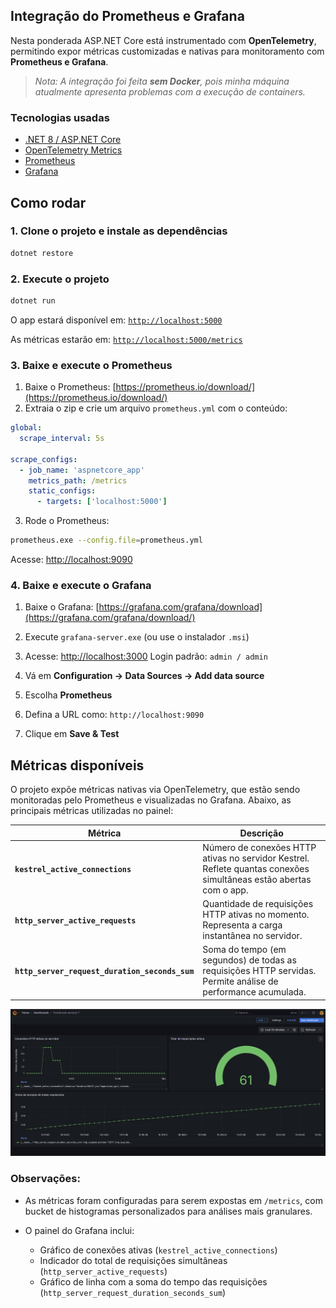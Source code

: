 ## Integração do Prometheus e Grafana

Nesta ponderada ASP.NET Core está instrumentado com **OpenTelemetry**, permitindo expor métricas customizadas e nativas para monitoramento com **Prometheus e Grafana**.

> *Nota: A integração foi feita **sem Docker**, pois minha máquina atualmente apresenta problemas com a execução de containers.*

### Tecnologias usadas

* [.NET 8 / ASP.NET Core](https://dotnet.microsoft.com/)
* [OpenTelemetry Metrics](https://opentelemetry.io/docs/instrumentation/net/)
* [Prometheus](https://prometheus.io/)
* [Grafana](https://grafana.com/)

## Como rodar

### 1. Clone o projeto e instale as dependências

```bash
dotnet restore
```

### 2. Execute o projeto

```bash
dotnet run
```

O app estará disponível em:
[`http://localhost:5000`](http://localhost:5000)

As métricas estarão em:
[`http://localhost:5000/metrics`](http://localhost:5000/metrics)

### 3. Baixe e execute o Prometheus

1. Baixe o Prometheus: [https://prometheus.io/download/](https://prometheus.io/download/)
2. Extraia o zip e crie um arquivo `prometheus.yml` com o conteúdo:

```yaml
global:
  scrape_interval: 5s

scrape_configs:
  - job_name: 'aspnetcore_app'
    metrics_path: /metrics
    static_configs:
      - targets: ['localhost:5000']
```

3. Rode o Prometheus:

```bash
prometheus.exe --config.file=prometheus.yml
```

Acesse: [http://localhost:9090](http://localhost:9090)

### 4. Baixe e execute o Grafana

1. Baixe o Grafana: [https://grafana.com/grafana/download](https://grafana.com/grafana/download/)

2. Execute `grafana-server.exe` (ou use o instalador `.msi`)

3. Acesse: [http://localhost:3000](http://localhost:3000)
   Login padrão: `admin / admin`

4. Vá em **Configuration → Data Sources → Add data source**

5. Escolha **Prometheus**

6. Defina a URL como: `http://localhost:9090`

7. Clique em **Save & Test**

## Métricas disponíveis

O projeto expõe métricas nativas via OpenTelemetry, que estão sendo monitoradas pelo Prometheus e visualizadas no Grafana. Abaixo, as principais métricas utilizadas no painel:

| Métrica                                        | Descrição                                                                                                         |
| ---------------------------------------------- | ----------------------------------------------------------------------------------------------------------------- |
| **`kestrel_active_connections`**               | Número de conexões HTTP ativas no servidor Kestrel. Reflete quantas conexões simultâneas estão abertas com o app. |
| **`http_server_active_requests`**              | Quantidade de requisições HTTP ativas no momento. Representa a carga instantânea no servidor.                     |
| **`http_server_request_duration_seconds_sum`** | Soma do tempo (em segundos) de todas as requisições HTTP servidas. Permite análise de performance acumulada.      |

![Painel do Grafana com métricas ASP.NET](/Images/image%20(14).png)

### Observações:

* As métricas foram configuradas para serem expostas em `/metrics`, com bucket de histogramas personalizados para análises mais granulares.
* O painel do Grafana inclui:

  * Gráfico de conexões ativas (`kestrel_active_connections`)
  * Indicador do total de requisições simultâneas (`http_server_active_requests`)
  * Gráfico de linha com a soma do tempo das requisições (`http_server_request_duration_seconds_sum`)